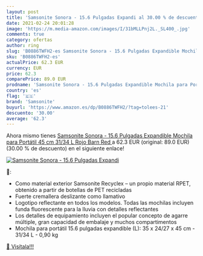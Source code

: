 ```yaml
---
layout: post
title: 'Samsonite Sonora - 15.6 Pulgadas Expandi al 30.00 % de descuento'
date: 2021-02-24 20:01:28
image: 'https://m.media-amazon.com/images/I/31bMLLPnj2L._SL400_.jpg'
comments: true
category: ofertas
author: ring
slug: 'B0886TWFH2-es Samsonite Sonora - 15.6 Pulgadas Expandible Mochila para...'
sku: 'B0886TWFH2-es'
actualPrice: 62.3 EUR
currency: EUR
price: 62.3
comparePrice: 89.0 EUR
prodname: 'Samsonite Sonora - 15.6 Pulgadas Expandible Mochila para Portátil  45 cm  31/34 L  Rojo  Barn Red '
country: 'es'
flag: '🇪🇸'
brand: 'Samsonite'
buyurl: 'https://www.amazon.es/dp/B0886TWFH2/?tag=tolees-21'
descuento: '30.00'
average: '62.3'
---
```


Ahora mismo tienes [Samsonite Sonora - 15.6 Pulgadas Expandible Mochila para Portátil  45 cm  31/34 L  Rojo  Barn Red ](https://www.amazon.es/dp/B0886TWFH2/?tag=tolees-21) a 62.3 EUR (original: 89.0 EUR) (30.00 %  de descuento) en el siguiente enlace!

[![Samsonite Sonora - 15.6 Pulgadas Expandi](https://m.media-amazon.com/images/I/31bMLLPnj2L._SL400_.jpg)](https://www.amazon.es/dp/B0886TWFH2/?tag=tolees-21)

🔎:

- Como material exterior Samsonite Recyclex – un propio material RPET, obtenido a partir de botellas de PET recicladas
- Fuerte cremallera deslizante como llamativo
- Logotipo reflectante en todos los modelos. Todas las mochilas incluyen funda fluorescente para la lluvia con detalles reflectantes
- Los detalles de equipamiento incluyen el popular concepto de agarre múltiple, gran capacidad de embalaje y muchos compartimentos
- Mochila para portátil 15.6 pulgadas expandible (L): 35 x 24/27 x 45 cm - 31/34 L - 0,90 kg

[🛒 Visítala!!!](https://www.amazon.es/dp/B0886TWFH2/?tag=tolees-21)
